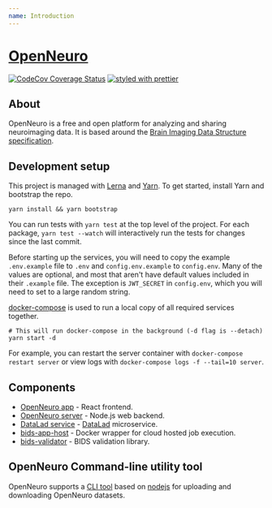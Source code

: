 ```yaml
---
name: Introduction
---
```


# [OpenNeuro](https://openneuro.org)

[![CodeCov Coverage Status](https://codecov.io/gh/OpenNeuroOrg/openneuro/branch/master/graph/badge.svg)](https://codecov.io/gh/OpenNeuroOrg/openneuro)
[![styled with prettier](https://img.shields.io/badge/styled_with-prettier-ff69b4.svg)](https://github.com/prettier/prettier)

## About

OpenNeuro is a free and open platform for analyzing and sharing neuroimaging data. It is based around the [Brain Imaging Data Structure specification](http://bids.neuroimaging.io/).

## Development setup

This project is managed with [Lerna](https://lernajs.io/) and [Yarn](https://yarnpkg.com/). To get started, install Yarn and bootstrap the repo.

```shell
yarn install && yarn bootstrap
```

You can run tests with `yarn test` at the top level of the project. For each package, `yarn test --watch` will interactively run the tests for changes since the last commit.

Before starting up the services, you will need to copy the example `.env.example` file to `.env` and `config.env.example` to `config.env`. Many of the values are optional, and most that aren't have default values included in their `.example` file. The exception is `JWT_SECRET` in `config.env`, which you will need to set to a large random string.

[docker-compose](https://docs.docker.com/compose/overview/) is used to run a local copy of all required services together.

```shell
# This will run docker-compose in the background (-d flag is --detach)
yarn start -d
```

For example, you can restart the server container with `docker-compose restart server` or view logs with `docker-compose logs -f --tail=10 server`.

## Components

- [OpenNeuro app](packages/openneuro-app) - React frontend.
- [OpenNeuro server](packages/openneuro-server) - Node.js web backend.
- [DataLad service](https://github.com/OpenNeuroOrg/datalad-service) - [DataLad](http://datalad.org/) microservice.
- [bids-app-host](https://github.com/OpenNeuroOrg/bids-app-host) - Docker wrapper for cloud hosted job execution.
- [bids-validator](https://github.com/bids-standard/bids-validator) - BIDS validation library.

## OpenNeuro Command-line utility tool

OpenNeuro supports a [CLI tool](cli.openneuro.org) based on [nodejs](https://nodejs.org/en/) for uploading and downloading OpenNeuro datasets.
